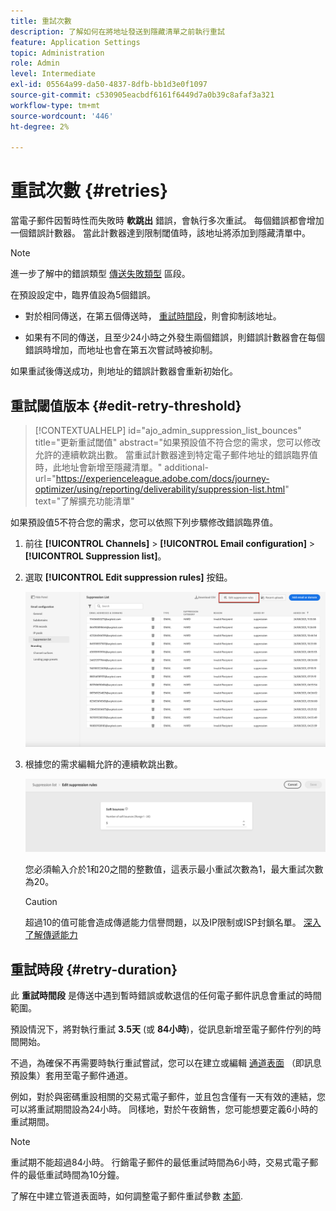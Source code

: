 ```yaml
---
title: 重試次數
description: 了解如何在將地址發送到隱藏清單之前執行重試
feature: Application Settings
topic: Administration
role: Admin
level: Intermediate
exl-id: 05564a99-da50-4837-8dfb-bb1d3e0f1097
source-git-commit: c530905eacbdf6161f6449d7a0b39c8afaf3a321
workflow-type: tm+mt
source-wordcount: '446'
ht-degree: 2%

---
```


# 重試次數 {#retries}

當電子郵件因暫時性而失敗時 **軟跳出** 錯誤，會執行多次重試。 每個錯誤都會增加一個錯誤計數器。 當此計數器達到限制閾值時，該地址將添加到隱藏清單中。

>[!NOTE]
>
>進一步了解中的錯誤類型 [傳送失敗類型](../reports/suppression-list.md#delivery-failures) 區段。

在預設設定中，臨界值設為5個錯誤。

* 對於相同傳送，在第五個傳送時， [重試時間段](#retry-duration)，則會抑制該地址。

* 如果有不同的傳送，且至少24小時之外發生兩個錯誤，則錯誤計數器會在每個錯誤時增加，而地址也會在第五次嘗試時被抑制。

如果重試後傳送成功，則地址的錯誤計數器會重新初始化。

## 重試閾值版本 {#edit-retry-threshold}

>[!CONTEXTUALHELP]
>id="ajo_admin_suppression_list_bounces"
>title="更新重試閾值"
>abstract="如果預設值不符合您的需求，您可以修改允許的連續軟跳出數。 當重試計數器達到特定電子郵件地址的錯誤臨界值時，此地址會新增至隱藏清單。"
>additional-url="https://experienceleague.adobe.com/docs/journey-optimizer/using/reporting/deliverability/suppression-list.html" text="了解擴充功能清單"

如果預設值5不符合您的需求，您可以依照下列步驟修改錯誤臨界值。

1. 前往 **[!UICONTROL Channels]** > **[!UICONTROL Email configuration]** > **[!UICONTROL Suppression list]**。

1. 選取 **[!UICONTROL Edit suppression rules]** 按鈕。

   ![](assets/suppression-list-edit-retries.png)

1. 根據您的需求編輯允許的連續軟跳出數。

   ![](assets/suppression-list-edit-soft-bounces.png)

   您必須輸入介於1和20之間的整數值，這表示最小重試次數為1，最大重試次數為20。

   >[!CAUTION]
   >
   >超過10的值可能會造成傳遞能力信譽問題，以及IP限制或ISP封鎖名單。 [深入了解傳遞能力](../reports/deliverability.md)

## 重試時段 {#retry-duration}

此 **重試時間段** 是傳送中遇到暫時錯誤或軟退信的任何電子郵件訊息會重試的時間範圍。

預設情況下，將對執行重試 **3.5天** (或 **84小時**)，從訊息新增至電子郵件佇列的時間開始。

不過，為確保不再需要時執行重試嘗試，您可以在建立或編輯 [通道表面](channel-surfaces.md) （即訊息預設集）套用至電子郵件通道。

例如，對於與密碼重設相關的交易式電子郵件，並且包含僅有一天有效的連結，您可以將重試期間設為24小時。 同樣地，對於午夜銷售，您可能想要定義6小時的重試期間。

>[!NOTE]
>
>重試期不能超過84小時。 行銷電子郵件的最低重試時間為6小時，交易式電子郵件的最低重試時間為10分鐘。

了解在中建立管道表面時，如何調整電子郵件重試參數 [本節](channel-surfaces.md#create-channel-surface).

